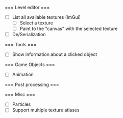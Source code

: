 === Level editor ===

- [ ] List all available textures (ImGui)
  - [ ] Select a texture
  - [ ] Paint to the "canvas" with the selected texture
- [ ] De/Serialization

=== Tools ===

- [ ] Show information about a clicked object

=== Game Objects ===

- [ ] Animation

=== Post processing ===

=== Misc ===

- [ ] Particles
- [ ] Support multiple texture atlases
